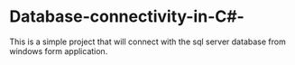 # Database-connectivity-in-C#-
This is a simple project that will connect with the sql server database from windows form application.
